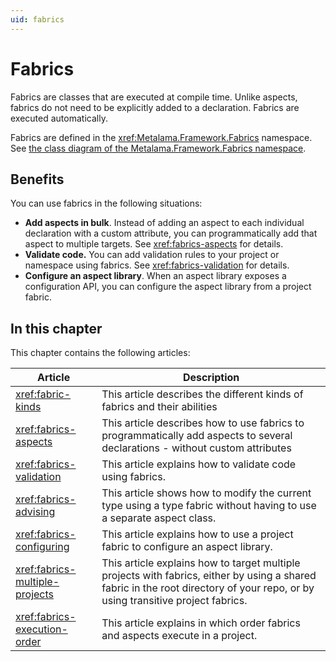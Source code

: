 ```yaml
---
uid: fabrics
---
```


# Fabrics

Fabrics are classes that are executed at compile time. Unlike aspects, fabrics do not need to be explicitly added to a declaration. Fabrics are executed automatically.

Fabrics are defined in the <xref:Metalama.Framework.Fabrics> namespace. See [the class diagram of the Metalama.Framework.Fabrics namespace](https://doc.postsharp.net/7.0.20/html/01dbb455-861c-440e-a2ef-84d1bf581eef.htm).

## Benefits

You can use fabrics in the following situations:

* **Add aspects in bulk**. Instead of adding an aspect to each individual declaration with a custom attribute, you can programmatically add that aspect to multiple targets. See <xref:fabrics-aspects> for details.
* **Validate code.** You can add validation rules to your project or namespace using fabrics. See <xref:fabrics-validation> for details.
* **Configure an aspect library**. When an aspect library exposes a configuration API, you can configure the aspect library from a project fabric.

## In this chapter

This chapter contains the following articles:

| Article | Description
|-------------|---------------------------------
| <xref:fabric-kinds> | This article describes the different kinds of fabrics and their abilities |
| <xref:fabrics-aspects> | This article describes how to use fabrics to programmatically add aspects to several declarations - without custom attributes |
| <xref:fabrics-validation> | This article explains how to validate code using fabrics. |
| <xref:fabrics-advising> | This article shows how to modify the current type using a type fabric without having to use a separate aspect class. |
| <xref:fabrics-configuring> | This article explains how to use a project fabric to configure an aspect library. |
| <xref:fabrics-multiple-projects> | This article explains how to target multiple projects with fabrics, either by using a shared fabric in the root directory of your repo, or by using transitive project fabrics.
| <xref:fabrics-execution-order> | This article explains in which order fabrics and aspects execute in a project.

